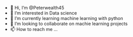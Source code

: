- 👋 Hi, I’m @Peterwealth45
- 👀 I’m interested in Data science
- 🌱 I’m currently learning machine learning with python
- 💞️ I’m looking to collaborate on machie learning projects
- 📫 How to reach me ...

<!---
Peterwealth45/Peterwealth45 is a ✨ special ✨ repository because its `README.md` (this file) appears on your GitHub profile.
You can click the Preview link to take a look at your changes.
--->
